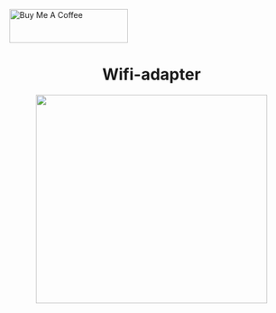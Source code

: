 <a href="https://www.buymeacoffee.com/cyberkhare" target="_blank"><img src="https://helloimjessa.files.wordpress.com/2021/06/bmc-button.png" alt="Buy Me A Coffee" height="60" width="210" ></a>



<h1 align="center">   Wifi-adapter   </h1>

<p align="center">  <img height="370" width="410" src="https://ruperhat.com/wp-content/uploads/2020/10/TP-Link-TL-WN722N-150Mbps-H.jpg" > 
